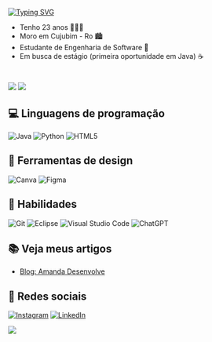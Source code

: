 
[![Typing SVG](https://readme-typing-svg.demolab.com?font=Fira+Code&weight=400&size=60&duration=4000&pause=1000&color=50C878&center=true&vCenter=true&width=900&height=100&lines=Hello+World!;I'm+Douglas+Mikael)](https://git.io/typing-svg)


- Tenho 23 anos  👩🏻‍💻
- Moro em Cujubim - Ro 🏙️
- Estudante de Engenharia de Software 👾
- Em busca de estágio (primeira oportunidade em Java) ☕

#
  ![](http://github-profile-summary-cards.vercel.app/api/cards/stats?username=douglasalk&theme=dark) 
  ![](http://github-profile-summary-cards.vercel.app/api/cards/most-commit-language?username=douglasalk&theme=dark)


## 💻 Linguagens de programação

![Java](https://img.shields.io/badge/java-%23ED8B00.svg?style=for-the-badge&logo=openjdk&logoColor=white)
![Python](https://img.shields.io/badge/python-3670A0?style=for-the-badge&logo=python&logoColor=ffdd54)
![HTML5](https://img.shields.io/badge/html5-%23E34F26.svg?style=for-the-badge&logo=html5&logoColor=white)


## 🎨 Ferramentas de design

![Canva](https://img.shields.io/badge/Canva-%2300C4CC.svg?style=for-the-badge&logo=Canva&logoColor=white)
![Figma](https://img.shields.io/badge/figma-%23F24E1E.svg?style=for-the-badge&logo=figma&logoColor=white)


## 🔧 Habilidades 

![Git](https://img.shields.io/badge/GIT-E44C30?style=for-the-badge&logo=git&logoColor=white)  ![Eclipse](https://img.shields.io/badge/Eclipse-2C2255?style=for-the-badge&logo=eclipse&logoColor=white) ![Visual Studio Code](https://img.shields.io/badge/Visual_Studio_Code-0078D4?style=for-the-badge&logo=visual%20studio%20code&logoColor=white)  ![ChatGPT](https://img.shields.io/badge/ChatGPT-74aa9c?style=for-the-badge&logo=openai&logoColor=white)


## 📚 Veja meus artigos

- [Blog: Amanda Desenvolve](https://amandadesenvolve.blogspot.com/)
  

## 📱 Redes sociais 

[![Instagram](https://img.shields.io/badge/-Instagram-%23E4405F?style=for-the-badge&logo=instagram&logoColor=white)](https://www.instagram.com/douglas_alkiminn)  [![LinkedIn](https://img.shields.io/badge/LinkedIn-0077B5?style=for-the-badge&logo=linkedin&logoColor=white)](https://www.linkedin.com/in/douglasmikaeldev/)


  <source media="(prefers-color-scheme: dark)" srcset="github-snake-dark.svg" />
  <source media="(prefers-color-scheme: light)" srcset="github-snake.svg" />
  <img src="https://raw.githubusercontent.com/Francine02/Francine02/output/snake.svg" />
